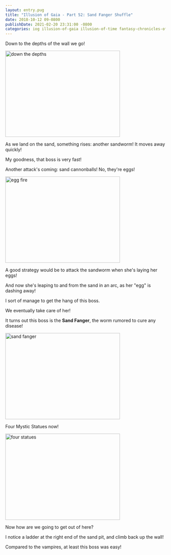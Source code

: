 ```yaml
---
layout: entry.pug
title: "Illusion of Gaia - Part 52: Sand Fanger Shuffle"
date: 2018-10-12 09-0800
publishDate: 2021-02-20 23:31:00 -0800
categories: iog illusion-of-gaia illusion-of-time fantasy-chronicles-of-gaia gaia-gensoki quintet-enix playthroughs
---
```


Down to the depths of the wall we go!

<img src="https://i.imgur.com/9HLJl2x.png" alt="down the depths" width="360" height="270" />

As we land on the sand, something rises: another sandworm! It moves away quickly!

My goodness, that boss is very fast!

Another attack's coming: sand cannonballs! No, they're eggs!

<img src="https://i.imgur.com/3szP03p.png" alt="egg fire" width="360" height="270" />

A good strategy would be to attack the sandworm when she's laying her eggs!

And now she's leaping to and from the sand in an arc, as her "egg" is dashing away!

I sort of manage to get the hang of this boss.

We eventually take care of her!

It turns out this boss is the **Sand Fanger**, the worm rumored to cure any disease!

<img src="https://i.imgur.com/MjqG86y.png" alt="sand fanger" width="360" height="270" />

Four Mystic Statues now!

<img src="https://i.imgur.com/hEMXMfN.png" alt="four statues" width="360" height="270" />

Now how are we going to get out of here?

I notice a ladder at the right end of the sand pit, and climb back up the wall!

Compared to the vampires, at least this boss was easy!